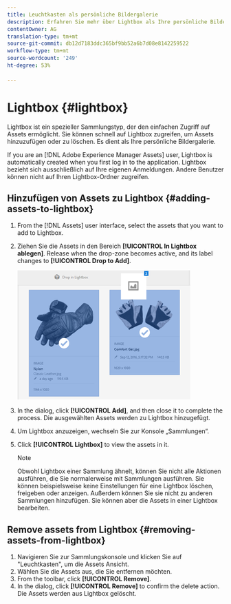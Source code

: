 ```yaml
---
title: Leuchtkasten als persönliche Bildergalerie
description: Erfahren Sie mehr über Lightbox als Ihre persönliche Bildergalerie in Adobe Experience Manager Assets].
contentOwner: AG
translation-type: tm+mt
source-git-commit: db12d7183ddc365bf9bb52a6b7d08e8142259522
workflow-type: tm+mt
source-wordcount: '249'
ht-degree: 53%

---
```



# Lightbox {#lightbox}

Lightbox ist ein spezieller Sammlungstyp, der den einfachen Zugriff auf Assets ermöglicht. Sie können schnell auf Lightbox zugreifen, um Assets hinzuzufügen oder zu löschen. Es dient als Ihre persönliche Bildergalerie.

If you are an [!DNL Adobe Experience Manager Assets] user, Lightbox is automatically created when you first log in to the application. Lightbox bezieht sich ausschließlich auf Ihre eigenen Anmeldungen. Andere Benutzer können nicht auf Ihren Lightbox-Ordner zugreifen.

## Hinzufügen von Assets zu Lightbox {#adding-assets-to-lightbox}

1. From the [!DNL Assets] user interface, select the assets that you want to add to Lightbox.
1. Ziehen Sie die Assets in den Bereich **[!UICONTROL In Lightbox ablegen]**. Release when the drop-zone becomes active, and its label changes to **[!UICONTROL Drop to Add]**.

   ![add_to_lightbox](assets/add_to_lightbox.png)

1. In the dialog, click **[!UICONTROL Add]**, and then close it to complete the process. Die ausgewählten Assets werden zu Lightbox hinzugefügt.
1. Um Lightbox anzuzeigen, wechseln Sie zur Konsole „Sammlungen“.
1. Click **[!UICONTROL Lightbox]** to view the assets in it.

   >[!NOTE]
   >
   >Obwohl Lightbox einer Sammlung ähnelt, können Sie nicht alle Aktionen ausführen, die Sie normalerweise mit Sammlungen ausführen. Sie können beispielsweise keine Einstellungen für eine Lightbox löschen, freigeben oder anzeigen. Außerdem können Sie sie nicht zu anderen Sammlungen hinzufügen. Sie können aber die Assets in einer Lightbox bearbeiten.

## Remove assets from Lightbox {#removing-assets-from-lightbox}

1. Navigieren Sie zur Sammlungskonsole und klicken Sie auf &quot;Leuchtkasten&quot;, um die Assets Ansicht.
1. Wählen Sie die Assets aus, die Sie entfernen möchten.
1. From the toolbar, click **[!UICONTROL Remove]**.
1. In the dialog, click **[!UICONTROL Remove]** to confirm the delete action. Die Assets werden aus Lightbox gelöscht.
